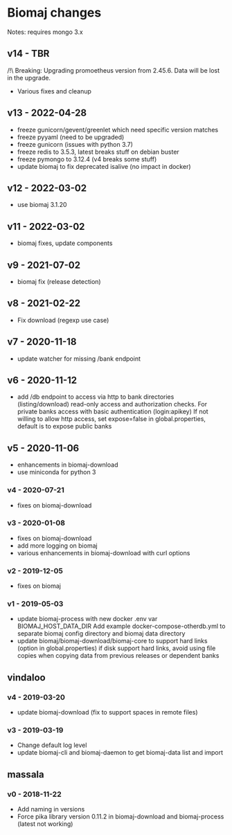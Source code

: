 # Biomaj changes

Notes: requires mongo 3.x

## v14 - TBR

/!\ Breaking: Upgrading promoetheus version from 2.45.6. Data will be lost in the upgrade.
* Various fixes and cleanup

## v13 - 2022-04-28

* freeze gunicorn/gevent/greenlet which need specific version matches
* freeze pyyaml (need to be upgraded)
* freeze gunicorn (issues with python 3.7)
* freeze redis to 3.5.3, latest breaks stuff on debian buster
* freeze pymongo to 3.12.4 (v4 breaks some stuff)
* update biomaj to fix deprecated isalive (no impact in docker)

## v12 - 2022-03-02

* use biomaj 3.1.20

## v11 - 2022-03-02

* biomaj fixes, update components

## v9 - 2021-07-02

* biomaj fix (release detection)

## v8 - 2021-02-22

* Fix download (regexp use case)

## v7 - 2020-11-18

* update watcher for missing /bank endpoint

## v6 - 2020-11-12

* add /db endpoint to access via http to bank directories (listing/download)
  read-only access and authorization checks. For private banks access with
  basic authentication (login:apikey)
  If not willing to allow http access, set expose=false in global.properties,
  default is to expose public banks

## v5 - 2020-11-06

* enhancements in biomaj-download
* use miniconda for python 3

### v4 - 2020-07-21

* fixes on biomaj-download

### v3 - 2020-01-08

* fixes on biomaj-download
* add more logging on biomaj
* various enhancements in biomaj-download with curl options

### v2 - 2019-12-05

* fixes on biomaj

### v1 - 2019-05-03

* update biomaj-process with new docker .env var BIOMAJ_HOST_DATA_DIR
    Add example docker-compose-otherdb.yml to separate biomaj config directory and biomaj data directory
* update biomaj/biomaj-download/biomaj-core to support hard links (option in global.properties)
    if disk support hard links, avoid using file copies when copying data from previous releases or dependent banks

## vindaloo

### v4 - 2019-03-20

* update biomaj-download (fix to support spaces in remote files)

### v3 - 2019-03-19

* Change default log level
* update biomaj-cli and biomaj-daemon to get biomaj-data list and import

## massala

### v0 - 2018-11-22

* Add naming in versions
* Force pika library version 0.11.2 in biomaj-download and biomaj-process (latest not working)
